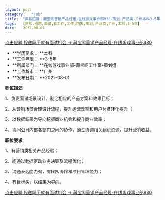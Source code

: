 ```yaml
---
layout:	post
category:	"job"
title:	"网易招聘：藏宝阁营销产品经理-在线游戏事业部930-策划-产品类-广州本科3-5年"
tags:	[网易,招聘,面试,找工作,工作,内推,策划,产品类,广州,本科,3-5年]
date:	2022-08-01
---
```


[点击应聘 投递简历就有面试机会 ->  藏宝阁营销产品经理-在线游戏事业部930](http://mobile.bole.netease.com/bole/boleDetail?id=33820&employeeId=346f03c3cda5f04c&key=all)



- **学历要求： **本科
- **工作年限： **3-5年
- **所属部门： **在线游戏事业部-藏宝阁工作室-策划组
- **工作城市： **广州
- **发布日期： **2022-08-01



**职位描述**

1、负责营销场景设计，制定相应的产品方案和效果目标； 

2、从营销场景合理设计流程，提升运营效率和用户付费转化提升 ； 

3、以数据结果为导向挖掘商业机会和提升商业效率； 

4、协同公司内部各部门之间的协作，通过协调相关组织资源，提升营销收益。









**职位要求**

1、有营销类相关产品经验； 

2、能通过数据驱动业务决策及流程优化； 

3、沟通表达能力强，有团队协作和项目管理能力； 

4、有目标感，以结果为导向。



[点击应聘 投递简历就有面试机会 ->  藏宝阁营销产品经理-在线游戏事业部930](http://mobile.bole.netease.com/bole/boleDetail?id=33820&employeeId=346f03c3cda5f04c&key=all)